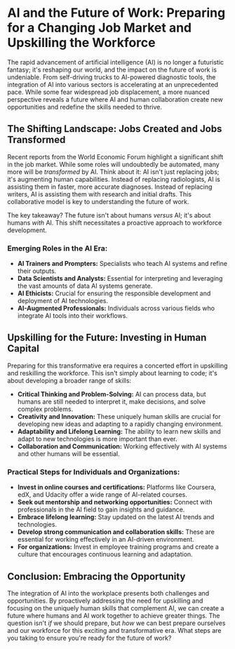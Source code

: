 # AI and the Future of Work: Preparing for a Changing Job Market and Upskilling the Workforce

The rapid advancement of artificial intelligence (AI) is no longer a futuristic fantasy; it's reshaping our world, and the impact on the future of work is undeniable.  From self-driving trucks to AI-powered diagnostic tools, the integration of AI into various sectors is accelerating at an unprecedented pace.  While some fear widespread job displacement, a more nuanced perspective reveals a future where AI and human collaboration create new opportunities and redefine the skills needed to thrive.

## The Shifting Landscape: Jobs Created and Jobs Transformed

Recent reports from the World Economic Forum highlight a significant shift in the job market. While some roles will undoubtedly be automated, many more will be *transformed* by AI.  Think about it: AI isn't just replacing jobs; it's augmenting human capabilities.  Instead of replacing radiologists, AI is assisting them in faster, more accurate diagnoses.  Instead of replacing writers, AI is assisting them with research and initial drafts.  This collaborative model is key to understanding the future of work.

The key takeaway?  The future isn't about humans *versus* AI; it's about humans *with* AI. This shift necessitates a proactive approach to workforce development.

### Emerging Roles in the AI Era:

* **AI Trainers and Prompters:**  Specialists who teach AI systems and refine their outputs.
* **Data Scientists and Analysts:**  Essential for interpreting and leveraging the vast amounts of data AI systems generate.
* **AI Ethicists:**  Crucial for ensuring the responsible development and deployment of AI technologies.
* **AI-Augmented Professionals:**  Individuals across various fields who integrate AI tools into their workflows.


## Upskilling for the Future: Investing in Human Capital

Preparing for this transformative era requires a concerted effort in upskilling and reskilling the workforce. This isn't simply about learning to code; it's about developing a broader range of skills:

* **Critical Thinking and Problem-Solving:**  AI can process data, but humans are still needed to interpret it, make decisions, and solve complex problems.
* **Creativity and Innovation:**  These uniquely human skills are crucial for developing new ideas and adapting to a rapidly changing environment.
* **Adaptability and Lifelong Learning:** The ability to learn new skills and adapt to new technologies is more important than ever.
* **Collaboration and Communication:**  Working effectively with AI systems and other humans will be essential.


### Practical Steps for Individuals and Organizations:

* **Invest in online courses and certifications:** Platforms like Coursera, edX, and Udacity offer a wide range of AI-related courses.
* **Seek out mentorship and networking opportunities:** Connect with professionals in the AI field to gain insights and guidance.
* **Embrace lifelong learning:** Stay updated on the latest AI trends and technologies.
* **Develop strong communication and collaboration skills:** These are essential for working effectively in an AI-driven environment.
* **For organizations:** Invest in employee training programs and create a culture that encourages continuous learning and adaptation.


## Conclusion: Embracing the Opportunity

The integration of AI into the workplace presents both challenges and opportunities. By proactively addressing the need for upskilling and focusing on the uniquely human skills that complement AI, we can create a future where humans and AI work together to achieve greater things.  The question isn't *if* we should prepare, but *how* we can best prepare ourselves and our workforce for this exciting and transformative era.  What steps are you taking to ensure you're ready for the future of work?

